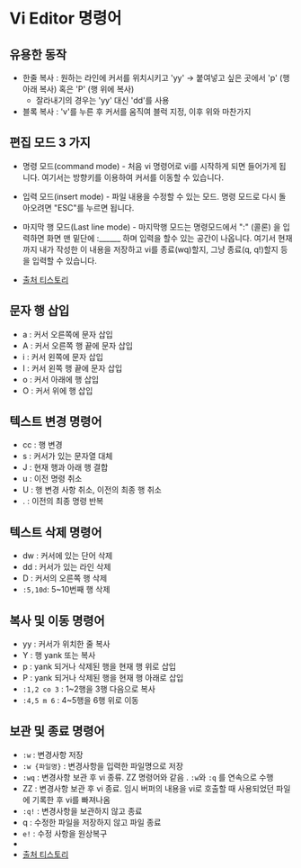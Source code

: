 # Vi Editor 명령어

## 유용한 동작

- 한줄 복사 : 원하는 라인에 커서를 위치시키고 'yy' -> 붙여넣고 싶은 곳에서 'p' (행 아래 복사) 혹은 'P' (행 위에 복사)
  - 잘라내기의 경우는 'yy' 대신 'dd'를 사용
- 블록 복사 : 'v'를 누른 후 커서를 움직여 블럭 지정, 이후 위와 마찬가지

## 편집 모드 3 가지

- 명령 모드(command mode) - 처음 vi 명령어로 vi를 시작하게 되면 들어가게 됩니다. 여기서는 방향키를 이용하여 커서를 이동할 수 있습니다.
- 입력 모드(insert mode) - 파일 내용을 수정할 수 있는 모드. 명령 모드로 다시 돌아오려면 "ESC"를 누르면 됩니다.  
- 마지막 행 모드(Last line mode) - 마지막행 모드는 명령모드에서 ":" (콜론) 을 입력하면 화면 맨 밑단에 :______ 하며 입력을 할수 있는 공간이 나옵니다. 여기서 현재까지 내가 작성한 이 내용을 저장하고 vi를 종료(wq)할지, 그냥 종료(q, q!)할지 등을 입력할 수 있습니다.

- [출처 티스토리](https://blockdmask.tistory.com/25)

## 문자 행 삽입

- a : 커서 오른쪽에 문자 삽입
- A : 커서 오른쪽 행 끝에 문자 삽입
- i : 커서 왼쪽에 문자 삽입
- I : 커서 왼쪽 행 끝에 문자 삽입
- o : 커서 아래에 행 삽입
- O : 커서 위에 행 삽입

## 텍스트 변경 명령어

- cc : 행 변경
- s : 커서가 있는 문자열 대체
- J : 현재 행과 아래 행 결합
- u : 이전 명령 취소
- U : 행 변경 사항 취소, 이전의 최종 행 취소
- . : 이전의 최종 명령 반복

## 텍스트 삭제 명령어

- dw : 커서에 있는 단어 삭제
- dd : 커서가 있는 라인 삭제
- D : 커서의 오른쪽 행 삭제
- `:5,10d`: 5~10번째 행 삭제

## 복사 및 이동 명령어

- yy : 커서가 위치한 줄 복사
- Y : 행 yank 또는 복사
- p : yank 되거나 삭제된 행을 현재 행 위로 삽입
- P : yank 되거나 삭제된 행을 현재 행 아래로 삽입
- `:1,2 co 3` : 1~2행을 3행 다음으로 복사
- `:4,5 m 6` : 4~5행을 6행 위로 이동

## 보관 및 종료 명령어

- `:w` : 변경사항 저장
- `:w {파일명}` : 변경사항을 입력한 파일명으로 저장
- `:wq` : 변경사항 보관 후 vi 종류. ZZ 명령어와 같음 . `:w`와 `:q` 를 연속으로 수행
- ZZ : 변경사항 보관 후 vi 종료. 임시 버퍼의 내용을 vi로 호출할 때 사용되었던 파일에 기록한 후 vi를 빠져나옴
- `:q!` : 변경사항을 보관하지 않고 종료
- q : 수정한 파일을 저장하지 않고 파일 종료
- `e!` : 수정 사항을 원상복구
- 
- [출처 티스토리](https://iamfreeman.tistory.com/entry/vi-vim-%ED%8E%B8%EC%A7%91%EA%B8%B0-%EB%AA%85%EB%A0%B9%EC%96%B4-%EC%A0%95%EB%A6%AC-%EB%8B%A8%EC%B6%95%ED%82%A4-%EB%AA%A8%EC%9D%8C-%EB%AA%A9%EB%A1%9D)

